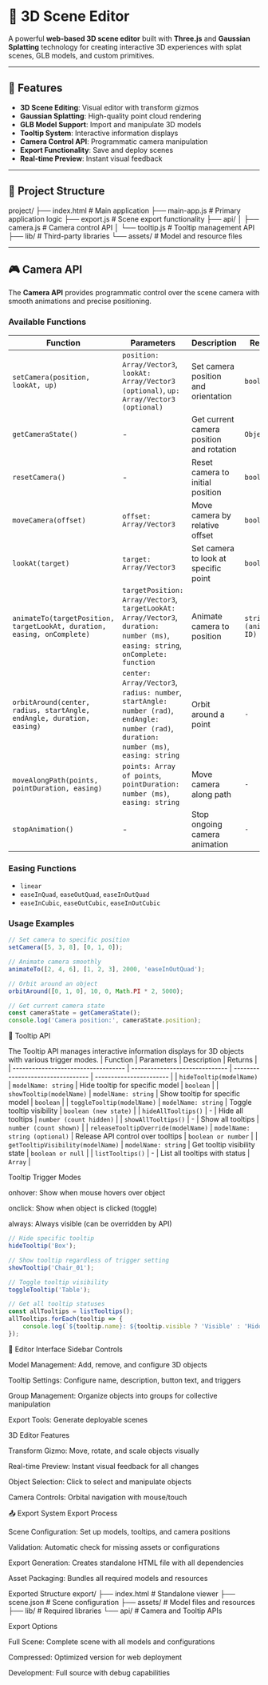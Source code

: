 # 🌌 3D Scene Editor

A powerful **web-based 3D scene editor** built with **Three.js** and **Gaussian Splatting** technology for creating interactive 3D experiences with splat scenes, GLB models, and custom primitives.

---

## 🚀 Features
- **3D Scene Editing**: Visual editor with transform gizmos  
- **Gaussian Splatting**: High-quality point cloud rendering  
- **GLB Model Support**: Import and manipulate 3D models  
- **Tooltip System**: Interactive information displays  
- **Camera Control API**: Programmatic camera manipulation  
- **Export Functionality**: Save and deploy scenes  
- **Real-time Preview**: Instant visual feedback  

---

## 📁 Project Structure
project/
├── index.html # Main application
├── main-app.js # Primary application logic
├── export.js # Scene export functionality
├── api/
│ ├── camera.js # Camera control API
│ └── tooltip.js # Tooltip management API
├── lib/ # Third-party libraries
└── assets/ # Model and resource files



---

## 🎮 Camera API
The **Camera API** provides programmatic control over the scene camera with smooth animations and precise positioning.

### Available Functions

| Function        | Parameters | Description | Returns |
|-----------------|------------|-------------|---------|
| `setCamera(position, lookAt, up)` | `position: Array/Vector3`, `lookAt: Array/Vector3 (optional)`, `up: Array/Vector3 (optional)` | Set camera position and orientation | `boolean` |
| `getCameraState()` | - | Get current camera position and rotation | `Object` |
| `resetCamera()` | - | Reset camera to initial position | `boolean` |
| `moveCamera(offset)` | `offset: Array/Vector3` | Move camera by relative offset | `boolean` |
| `lookAt(target)` | `target: Array/Vector3` | Set camera to look at specific point | `boolean` |
| `animateTo(targetPosition, targetLookAt, duration, easing, onComplete)` | `targetPosition: Array/Vector3`, `targetLookAt: Array/Vector3`, `duration: number (ms)`, `easing: string`, `onComplete: function` | Animate camera to position | `string (animation ID)` |
| `orbitAround(center, radius, startAngle, endAngle, duration, easing)` | `center: Array/Vector3`, `radius: number`, `startAngle: number (rad)`, `endAngle: number (rad)`, `duration: number (ms)`, `easing: string` | Orbit around a point | `-` |
| `moveAlongPath(points, pointDuration, easing)` | `points: Array of points`, `pointDuration: number (ms)`, `easing: string` | Move camera along path | `-` |
| `stopAnimation()` | - | Stop ongoing camera animation | `-` |

### Easing Functions
- `linear`
- `easeInQuad`, `easeOutQuad`, `easeInOutQuad`
- `easeInCubic`, `easeOutCubic`, `easeInOutCubic`

### Usage Examples
```javascript
// Set camera to specific position
setCamera([5, 3, 8], [0, 1, 0]);

// Animate camera smoothly
animateTo([2, 4, 6], [1, 2, 3], 2000, 'easeInOutQuad');

// Orbit around an object
orbitAround([0, 1, 0], 10, 0, Math.PI * 2, 5000);

// Get current camera state
const cameraState = getCameraState();
console.log('Camera position:', cameraState.position);
```
💬 Tooltip API

The Tooltip API manages interactive information displays for 3D objects with various trigger modes.
| Function                            | Parameters                     | Description                       | Returns                 |
| ----------------------------------- | ------------------------------ | --------------------------------- | ----------------------- |
| `hideTooltip(modelName)`            | `modelName: string`            | Hide tooltip for specific model   | `boolean`               |
| `showTooltip(modelName)`            | `modelName: string`            | Show tooltip for specific model   | `boolean`               |
| `toggleTooltip(modelName)`          | `modelName: string`            | Toggle tooltip visibility         | `boolean (new state)`   |
| `hideAllTooltips()`                 | -                              | Hide all tooltips                 | `number (count hidden)` |
| `showAllTooltips()`                 | -                              | Show all tooltips                 | `number (count shown)`  |
| `releaseTooltipOverride(modelName)` | `modelName: string (optional)` | Release API control over tooltips | `boolean or number`     |
| `getTooltipVisibility(modelName)`   | `modelName: string`            | Get tooltip visibility state      | `boolean or null`       |
| `listTooltips()`                    | -                              | List all tooltips with status     | `Array`                 |


Tooltip Trigger Modes

onhover: Show when mouse hovers over object

onclick: Show when object is clicked (toggle)

always: Always visible (can be overridden by API)
```javascript
// Hide specific tooltip
hideTooltip('Box');

// Show tooltip regardless of trigger setting
showTooltip('Chair_01');

// Toggle tooltip visibility
toggleTooltip('Table');

// Get all tooltip statuses
const allTooltips = listTooltips();
allTooltips.forEach(tooltip => {
    console.log(`${tooltip.name}: ${tooltip.visible ? 'Visible' : 'Hidden'}`);
});
```
🎨 Editor Interface
Sidebar Controls

Model Management: Add, remove, and configure 3D objects

Tooltip Settings: Configure name, description, button text, and triggers

Group Management: Organize objects into groups for collective manipulation

Export Tools: Generate deployable scenes

3D Editor Features

Transform Gizmo: Move, rotate, and scale objects visually

Real-time Preview: Instant visual feedback for all changes

Object Selection: Click to select and manipulate objects

Camera Controls: Orbital navigation with mouse/touch

📤 Export System
Export Process

Scene Configuration: Set up models, tooltips, and camera positions

Validation: Automatic check for missing assets or configurations

Export Generation: Creates standalone HTML file with all dependencies

Asset Packaging: Bundles all required models and resources

Exported Structure
export/
├── index.html              # Standalone viewer
├── scene.json              # Scene configuration
├── assets/                 # Model files and resources
├── lib/                    # Required libraries
└── api/                    # Camera and Tooltip APIs

Export Options

Full Scene: Complete scene with all models and configurations

Compressed: Optimized version for web deployment

Development: Full source with debug capabilities